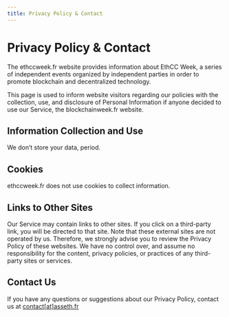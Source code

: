 ```yaml
---
title: Privacy Policy & Contact
---
```


# Privacy Policy & Contact

The ethccweek.fr website provides information about EthCC
Week, a series of independent events organized by independent parties in order to
promote blockchain and decentralized technology.

This page is used to inform website visitors regarding our policies with the
collection, use, and disclosure of Personal Information if anyone decided to
use our Service, the blockchainweek.fr website.

## Information Collection and Use

We don’t store your data, period. 

## Cookies

ethccweek.fr does not use cookies to collect information.

## Links to Other Sites

Our Service may contain links to other sites. If you click on a third-party
link, you will be directed to that site. Note that these external sites are
not operated by us. Therefore, we strongly advise you to review the Privacy
Policy of these websites. We have no control over, and assume no
responsibility for the content, privacy policies, or practices of any
third-party sites or services.

## Contact Us

If you have any questions or suggestions about our Privacy Policy, contact
us at [contact[at]asseth.fr](mailto:contact@asseth.fr)
